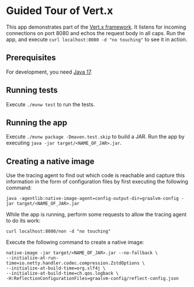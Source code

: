 # Guided Tour of Vert.x

This app demonstrates part of the [Vert.x framework](https://vertx.io/).
It listens for incoming connections on port 8080 and echos the request body in all caps.
Run the app, and execute `curl localhost:8080 -d "no touching"` to see it in action.

## Prerequisites

For development, you need [Java 17](https://openjdk.org/projects/jdk/17/).

## Running tests

Execute `./mvnw test` to run the tests.

## Running the app

Execute `./mvnw package -Dmaven.test.skip` to build a JAR.
Run the app by executing `java -jar target/<NAME_OF_JAR>.jar`.

## Creating a native image

Use the tracing agent to find out which code is reachable and capture this information in the form of configuration
files by first executing the following command:

```
java -agentlib:native-image-agent=config-output-dir=graalvm-config -jar target/<NAME_OF_JAR>.jar
```

While the app is running, perform some requests to allow the tracing agent to do its work:

```
curl localhost:8080/non -d "no touching"
```

Execute the following command to create a native image:

```
native-image -jar target/<NAME_OF_JAR>.jar --no-fallback \
--initialize-at-run-time=io.netty.handler.codec.compression.ZstdOptions \
--initialize-at-build-time=org.slf4j \
--initialize-at-build-time=ch.qos.logback \
-H:ReflectionConfigurationFiles=graalvm-config/reflect-config.json
```
